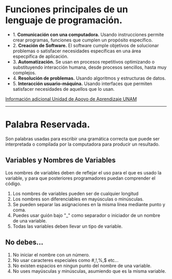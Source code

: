 # Funciones principales de un lenguaje de programación.

* 1\. **Comunicación con una computadora.** Usando instrucciones permite crear programas, funciones que cumplen un propósito específico.
* 2\. **Creación de Software.** El software cumple objetivos de solucionar problemas o satisfacer necesidades específicas en una área especpifica de aplicación.
* 3\. **Automatización.** Se usan en procesos repetitivos optimizando o substituyendo interacción humana, desde procesos sencillos, hasta muy complejos.
* 4\. **Resolución de problemas.** Usando algoritmos y estructuras de datos.
* 5\. **Interacción usuario-máquina.** Usando interfaces que permiten satisfacer necesidades de aquellos que lo usan.

[Información adicional Unidad de Apoyo de Aprendizaje UNAM](https://programas.cuaed.unam.mx/repositorio/moodle/pluginfile.php/1023/mod_resource/content/1/contenido/index.html)

___

# Palabra Reservada.

Son palabras usadas para escribir una gramática correcta que puede ser interpretada o compilada por la computadora para producir un resultado.

## Variables y Nombres de Variables

Los nombres de variables deben de reflejar el uso para el que es usado la variable, y para que posteriores programadores puedan comprender el código.


1. Los nombres de variables pueden ser de cualquier longitud
3. Los nombres son diferenciables en mayúsculas o minúsculas.
4. Se pueden separar las asignaciones en la misma línea mediante punto y coma.
5. Puedes usar guión bajo "_" como separador o iniciador de un nombre de una variable.
6. Todas las variables deben llevar un tipo de variable.

## No debes...

1. No iniciar el nombre con un número.
2. No usar caracteres especiales como #,!,%,$ etc...
3. No existen espacios en ningun punto del nombre de una variable.
4. No uses mayúsculas y minúsculas, asumiendo que es la misma variable.

